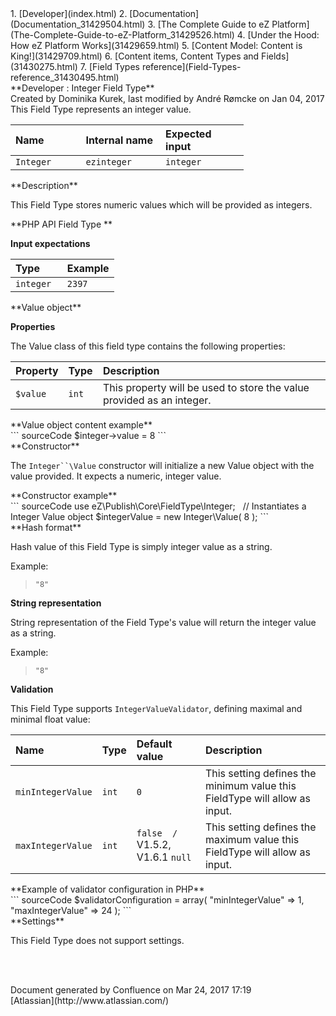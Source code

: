<div id="page">
<div id="main" class="aui-page-panel">
<div id="main-header">
<div id="breadcrumb-section">
1.  [Developer](index.html)
2.  [Documentation](Documentation_31429504.html)
3.  [The Complete Guide to eZ Platform](The-Complete-Guide-to-eZ-Platform_31429526.html)
4.  [Under the Hood: How eZ Platform Works](31429659.html)
5.  [Content Model: Content is King!](31429709.html)
6.  [Content items, Content Types and Fields](31430275.html)
7.  [Field Types reference](Field-Types-reference_31430495.html)

</div>
**Developer : Integer Field Type**

</div>
<div id="content" class="view">
<div class="page-metadata">
Created by Dominika Kurek, last modified by André Rømcke on Jan 04, 2017

</div>
<div id="main-content" class="wiki-content group">
<div class="contentLayout2">
<div class="columnLayout two-right-sidebar"
data-layout="two-right-sidebar">
<div class="cell normal" data-type="normal">
<div class="innerCell">
This Field Type represents an integer value.

<div class="table-wrap">
<table style="width:74%;">
<colgroup>
<col width="22%" />
<col width="25%" />
<col width="26%" />
</colgroup>
<thead>
<tr class="header">
<th align="left">Name</th>
<th align="left">Internal name</th>
<th align="left">Expected input</th>
</tr>
</thead>
<tbody>
<tr class="odd">
<td align="left"><code>Integer</code></td>
<td align="left"><code>ezinteger</code></td>
<td align="left"><code>integer</code></td>
</tr>
</tbody>
</table>

</div>
**Description**

This Field Type stores numeric values which will be provided as integers.

**PHP API Field Type **

**Input expectations**

<div class="table-wrap">
<table>
<colgroup>
<col width="50%" />
<col width="50%" />
</colgroup>
<thead>
<tr class="header">
<th align="left">Type</th>
<th align="left">Example</th>
</tr>
</thead>
<tbody>
<tr class="odd">
<td align="left"><code>integer</code></td>
<td align="left"><code>2397</code></td>
</tr>
</tbody>
</table>

</div>
**Value object**

**Properties**

The Value class of this field type contains the following properties:

<div class="table-wrap">
<table>
<colgroup>
<col width="14%" />
<col width="11%" />
<col width="73%" />
</colgroup>
<thead>
<tr class="header">
<th align="left">Property</th>
<th align="left">Type</th>
<th align="left">Description</th>
</tr>
</thead>
<tbody>
<tr class="odd">
<td align="left"><code>$value</code></td>
<td align="left"><code>int</code></td>
<td align="left">This property will be used to store the value provided as an integer.</td>
</tr>
</tbody>
</table>

</div>
<div class="code panel pdl" style="border-width: 1px;">
<div class="codeHeader panelHeader pdl"
style="border-bottom-width: 1px;">
**Value object content example**

</div>
<div class="codeContent panelContent pdl">
``` sourceCode
$integer->value = 8
```

</div>
</div>
**Constructor**

The `Integer``\Value` constructor will initialize a new Value object with the value provided. It expects a numeric, integer value.

<div class="code panel pdl" style="border-width: 1px;">
<div class="codeHeader panelHeader pdl"
style="border-bottom-width: 1px;">
**Constructor example**

</div>
<div class="codeContent panelContent pdl">
``` sourceCode
use eZ\Publish\Core\FieldType\Integer;
 
// Instantiates a Integer Value object
$integerValue = new Integer\Value( 8 );
```

</div>
</div>
**Hash format**

Hash value of this Field Type is simply integer value as a string.

Example:

> `"8"`

**String representation**

String representation of the Field Type's value will return the integer value as a string.

Example:

> `"8"`

**Validation**

This Field Type supports `IntegerValueValidator`, defining maximal and minimal float value:

<div class="table-wrap">
<table>
<colgroup>
<col width="15%" />
<col width="7%" />
<col width="26%" />
<col width="50%" />
</colgroup>
<thead>
<tr class="header">
<th align="left">Name</th>
<th align="left">Type</th>
<th align="left">Default value</th>
<th align="left">Description</th>
</tr>
</thead>
<tbody>
<tr class="odd">
<td align="left"><code>minIntegerValue</code></td>
<td align="left"><code>int</code></td>
<td align="left"><code>0</code></td>
<td align="left">This setting defines the minimum value this FieldType will allow as input.</td>
</tr>
<tr class="even">
<td align="left"><code>maxIntegerValue</code></td>
<td align="left"><code>int</code></td>
<td align="left"><code>false  /</code> V1.5.2, V1.6.1 <code>null</code></td>
<td align="left">This setting defines the maximum value this FieldType will allow as input.</td>
</tr>
</tbody>
</table>

</div>
<div class="code panel pdl" style="border-width: 1px;">
<div class="codeHeader panelHeader pdl"
style="border-bottom-width: 1px;">
**Example of validator configuration in PHP**

</div>
<div class="codeContent panelContent pdl">
``` sourceCode
$validatorConfiguration = array(
    "minIntegerValue" => 1,
    "maxIntegerValue" => 24
);
```

</div>
</div>
**Settings**

This Field Type does not support settings.

 

</div>
</div>
<div class="cell aside" data-type="aside">
<div class="innerCell">
 

</div>
</div>
</div>
</div>
</div>
</div>
</div>
<div id="footer" role="contentinfo">
<div class="section footer-body">
Document generated by Confluence on Mar 24, 2017 17:19

<div id="footer-logo">
[Atlassian](http://www.atlassian.com/)

</div>
</div>
</div>
</div>

